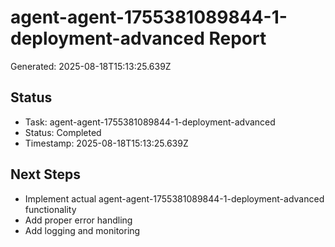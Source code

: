 # agent-agent-1755381089844-1-deployment-advanced Report

Generated: 2025-08-18T15:13:25.639Z

## Status
- Task: agent-agent-1755381089844-1-deployment-advanced
- Status: Completed
- Timestamp: 2025-08-18T15:13:25.639Z

## Next Steps
- Implement actual agent-agent-1755381089844-1-deployment-advanced functionality
- Add proper error handling
- Add logging and monitoring
